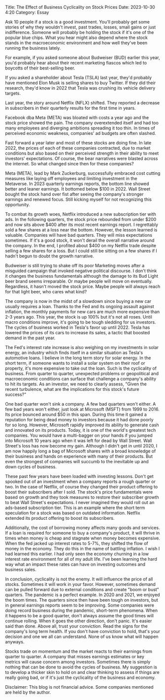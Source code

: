 Title: The Effect of Business Cyclicality on Stock Prices
Date: 2023-10-30 4:20
Category: Essay

Ask 10 people if a stock is a good investment. You'll probably get some stories of why they wouldn't invest, past trades, losses, small gains or just indifference. Someone will probably be holding the stock if it's one of the popular blue chips. What you hear might also depend where the stock stands in the macroeconomic environment and how well they've been running the business lately.

For example, if you asked someone about Budweiser (BUD) earlier this year, you'd probably hear
about their recent marketing fiascos which led to boycotts of their best-selling beer.

If you asked a shareholder about Tesla (TSLA) last year, they'd probably have mentioned Elon Musk is selling shares to buy Twitter. If they did their research, they'd know in 2022 that Tesla was crushing its vehicle delivery targets.

Last year, the story around Netflix (NFLX) shifted. They reported a decrease in subscribers
in their quarterly results for the first time in years.

Facebook dba Meta (META) was bloated with costs a year ago and the stock price showed the pain. The company overextended itself and had too many employees and diverging ambitions spreading it too thin. In times of perceived economic weakness, companies' ad budgets are often slashed.

Fast forward a year later and most of these stocks are doing fine. In late 2022,
the prices of each of these companies contracted, due to market conditions but also based on their perceived strength in their ability to meet investors' expectations. Of course, the bear narratives were blasted across the internet. So what changed since then for these companies?

Meta (META), lead by Mark Zuckerburg, successfully embraced cost cutting measures like
laying off employees and limiting investment in the Metaverse. In 2023 quarterly earnings reports, the bottom line showed better and leaner earnings. It bottomed below $100 in 2022. Wall Street bought the stock hand over fist after seeing the company's stronger earnings and renewed focus. Still kicking myself for not recognizing this opportunity.

To combat its growth woes, Netflix introduced a new subscription tier with ads. In the following quarters, the stock price rebounded from under $200 and now sits above $400 after its most recent earnings report. I regrettably sold a few shares at a loss near the bottom.
However, the lesson learned is valuable. Companies will have bad quarters. They will miss expectations sometimes. If it's a good stock, it won't derail the overall narrative
around the company. In the end, I profited about $400 on my Netflix trade despite selling a few shares for a loss. But I could still be sitting on a few shares if I hadn't begun to doubt the growth narrative.

Budweiser is still trying to shake off its poor Marketing moves after a misguided campaign
that invoked negative political discourse. I don't think it changes the business fundamentals although the damage to its Bud Light beer brand seems irreparable. Or maybe people will move on eventually. Regardless, it hasn't moved the stock price. Maybe people will always reach for that light beer, who cares what kind?

The company is now in the midst of a slowdown since buying a new car usually requires
a loan. Thanks to the Fed and its ongoing assault against inflation, the monthly payments for
new cars are much more expensive than 2-3 years ago. This year, the stock is up 100% but it's not all roses. Until macro conditions improve, it's going to be tough sledding for us investors.
The cycles of business worked in Tesla's favor up until 2022. Tesla has lowered the prices of its cars to increase its sales, a tactic that boosted demand in the past year.

The Fed's interest rate increase is also weighing on my investments in solar energy, an industry which finds itself in a similar situation as Tesla's automotive loans. I believe
in the long term story for solar energy. In the short term, if someone wants to install a solar system on their roof or property, it's more expensive to take out the loan. Such is the cyclicality of business. From quarter to quarter, unexpected problems or geopolitical and macroeconomic conditions can surface that challenge a company's ability to hit its targets. As an investor, we need to clearly assess, "Given the recent turbulence, what are the implications for this stock's future success?"

One bad quarter won't sink a company. A few bad quarters won't either. A few bad years won't either, just look at Microsoft (MSFT) from 1999 to 2016. Its price bounced around $50 in this span. During this time it gained a reputation for being dead money to investors because it had done poorly for so long. However, Microsoft rapidly improved its ability to generate cash and innovated on its products. Today, it is one of the world's greatest tech companies. You would have a multi-bagger on your hands if you jumped into Microsoft 10 years ago when it was
left for dead by Wall Street. Wall Street's loss has now become my gain. Although I didn't get in until 2020, I am now happily long a bag of Microsoft shares with a broad knowledge of their business and hands on experience with many of their products. But even the strongest of companies will succumb to the inevitable up and down cycles of business.

These past few years have been loaded with investing lessons. Don't get spooked out of an investment when a company reports a rough quarter or two. In the case of Netflix,
of course they changed their product offering to boost their subscribers after I sold.
The stock's price fundamentals were based on growth and they took measures to restore their subscriber growth to beat Wall Street's expectations. I never imagined they would roll out an ads-based subscription tier. This is an example where the short term speculation for a stock was based on outdated information. Netflix extended its product offering to boost
its subscribers.

Additionally, the cost of borrowing money affects many goods and services. If a loan is required for someone to buy a company's product, it will thrive in times when money is cheap and stagnate when money becomes expensive. When the fed jacked up interest rates to 5-7%, they shifted the flow of money in the economy. They do this in the name of battling inflation. I wish I had learned this earlier. I had only seen the economy churning in a low interest rate environment for all of my adult life. I've been learning the hard way what an impact these rates can have on investing outcomes and business sales.

In conclusion, cyclicality is not the enemy. It will influence the price of all stocks. Sometimes it will work in your favor. However, sometimes demand can be pulled forward due to external conditions and create "boom or bust" quarters. The pandemic is a perfect example. In 2020 and 2021, we enjoyed the boom times. The quarters since then have been tough on investors, but in general earnings reports seem to be improving. Some companies were doing record business during the pandemic, short-term phenomena. When it happens to be a good quarter, don't always assume the good times will continue rolling. When it goes the other direction, don't panic. It's easier said than done. Above all, trust your conviction. Read the signs for the company's long term health. If you don't have conviction to hold, that's your decision and one we all can understand. None of us know what will happen anyways.

Stocks trade on momentum and the market reacts to their earnings from quarter to quarter. A company that misses earnings estimates or key metrics will cause concern among investors. Sometimes there is simply nothing that can be done to avoid the cycles of business. My suggestion is to develop a thicker skin to hold on and clear thinking to assess if things are really going bad, or if it's just the cyclicality of the business and economy.

Disclaimer: This blog is not financial advice. Some companies mentioned are held by the author.
